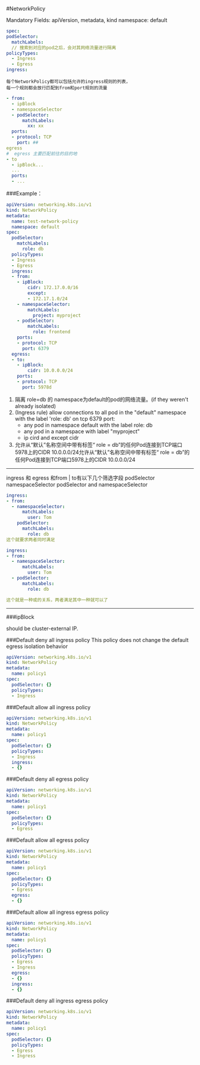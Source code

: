 #NetworkPolicy

Mandatory Fields:
apiVersion, metadata, kind
  namespace: default
```yaml
spec:
podSelector:
  matchLabels: 
  // 搜索到对应的pod之后，会对其网络流量进行隔离
policyTypes:
  - Ingress
  - Egress
ingress:
```
```
每个NetworkPolicy都可以包括允许的ingress规则的列表，
每一个规则都会放行匹配到from和port规则的流量
```
``` yaml
- from:
  - ipBlock
  - namespaceSelector
  - podSelector:
      matchLabels:
        xx: xx
  ports:
  - protocol: TCP
    port: ##
egress
#  egress 主要匹配前往的目的地
- to
  - ipBlock...
  ...
  ports:
  - ...
```
###Example：
```yaml
apiVersion: networking.k8s.io/v1
kind: NetworkPolicy
metadata:
  name: test-network-policy
  namespace: default
spec:
  podSelector:
    matchLabels:
      role: db
  policyTypes:
  - Ingress
  - Egress
  ingress:
  - from:
    - ipBlock:
        cidr: 172.17.0.0/16
        except:
        - 172.17.1.0/24
    - namespaceSelector:
        matchLabels:
          project: myproject
    - podSelector:
        matchLabels:
          role: frontend
    ports:
    - protocol: TCP
      port: 6379
  egress:
  - to:
    - ipBlock:
        cidr: 10.0.0.0/24
    ports:
    - protocol: TCP
      port: 5978d
```

1. 隔离 role=db 的 namespace为default的pod的网络流量。(if they weren't already isolated)
2. (Ingress rule)
   allow connections to all pod in the "default" namespace with the label 'role: db' on tcp 6379 port:
   - any pod in namespace default with the label role: db
   - any pod in a namespace with label "myproject"
   - ip cird and except cidr
3. 允许从“默认”名称空间中带有标签“ role = db”的任何Pod连接到TCP端口5978上的CIDR 10.0.0.0/24允许从“默认”名称空间中带有标签“ role = db”的任何Pod连接到TCP端口5978上的CIDR 10.0.0.0/24
    
----
ingress 和 egress 和from | to有以下几个筛选字段
podSelector
namespaceSelector
podSelector and namespaceSelector
```yaml
ingress:
- from:
  - namespaceSelector:
      matchLabels:
        user: Tom
    podSelector:
      matchLabels:
        role: db
这个就要求两者同时满足
```
```yaml
ingress:
- from:
  - namespaceSelector:
      matchLabels:
        user: Tom
  - podSelector:
      matchLabels:
        role: db

这个就是一种或的关系，两者满足其中一种就可以了
```
---
###ipBlock

should be cluster-external IP.


###Default deny all ingress policy
This policy does not change the default egress isolation behavior
```yaml
apiVersion: networking.k8s.io/v1
kind: NetworkPolicy
metadata:
  name: policy1
spec:
  podSelector: {}
  policyTypes:
  - Ingress

```

###Default allow all ingress policy
```yaml
apiVersion: networking.k8s.io/v1
kind: NetworkPolicy
metadata:
  name: policy1
spec:
  podSelector: {}
  policyTypes:
  - Ingress
  ingress:
  - {}
```

###Default deny all egress policy
```yaml
apiVersion: networking.k8s.io/v1
kind: NetworkPolicy
metadata:
  name: policy1
spec:
  podSelector: {}
  policyTypes:
  - Egress
```

###Default allow all egress policy
```yaml
apiVersion: networking.k8s.io/v1
kind: NetworkPolicy
metadata:
  name: policy1
spec:
  podSelector: {}
  policyTypes:
  - Egress
  egress:
  - {}
```


###Default allow all ingress egress policy
```yaml
apiVersion: networking.k8s.io/v1
kind: NetworkPolicy
metadata:
  name: policy1
spec:
  podSelector: {}
  policyTypes:
  - Egress
  - Ingress
  egress:
  - {}
  ingress:
  - {}
```

###Default deny all ingress egress policy
```yaml
apiVersion: networking.k8s.io/v1
kind: NetworkPolicy
metadata:
  name: policy1
spec:
  podSelector: {}
  policyTypes:
  - Egress
  - Ingress
```